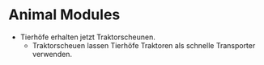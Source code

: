 # Animal Modules

- Tierhöfe erhalten jetzt Traktorscheunen.
  - Traktorscheuen lassen Tierhöfe Traktoren als schnelle Transporter verwenden.
